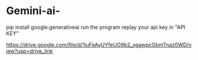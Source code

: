 # Gemini-ai-
pip install google.generativeai
run the program 
replay your api key in "API KEY"

https://drive.google.com/file/d/1iuFeAyUYfeUO9b2_xgawpcGbmTnaz0WD/view?usp=drive_link
